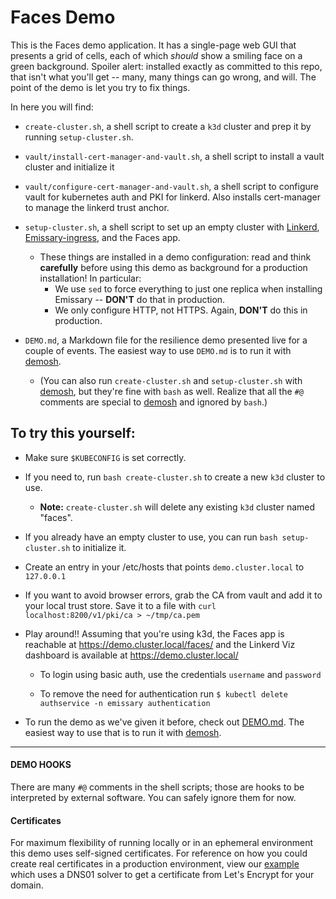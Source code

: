 # Faces Demo

This is the Faces demo application. It has a single-page web GUI that presents
a grid of cells, each of which _should_ show a smiling face on a green
background. Spoiler alert: installed exactly as committed to this repo, that
isn't what you'll get -- many, many things can go wrong, and will. The point
of the demo is let you try to fix things.

In here you will find:

- `create-cluster.sh`, a shell script to create a `k3d` cluster and prep it by
  running `setup-cluster.sh`.
- `vault/install-cert-manager-and-vault.sh`, a shell script to install a vault cluster and initialize it
- `vault/configure-cert-manager-and-vault.sh`, a shell script to configure vault for kubernetes auth and PKI for linkerd. Also installs cert-manager to manage the linkerd trust anchor.
- `setup-cluster.sh`, a shell script to set up an empty cluster with [Linkerd],
  [Emissary-ingress], and the Faces app.
   - These things are installed in a demo configuration: read and think
     **carefully** before using this demo as background for a production
     installation! In particular:
      - We use `sed` to force everything to just one replica when installing
        Emissary -- **DON'T** do that in production.
      - We only configure HTTP, not HTTPS. Again, **DON'T** do this in
        production.

- `DEMO.md`, a Markdown file for the resilience demo presented live for a
  couple of events. The easiest way to use `DEMO.md` is to run it with
  [demosh].

   - (You can also run `create-cluster.sh` and `setup-cluster.sh` with
     [demosh], but they're fine with `bash` as well. Realize that all the
     `#@` comments are special to [demosh] and ignored by `bash`.)

## To try this yourself:

- Make sure `$KUBECONFIG` is set correctly.

- If you need to, run `bash create-cluster.sh` to create a new `k3d` cluster to
  use.
   - **Note:** `create-cluster.sh` will delete any existing `k3d` cluster named
     "faces".

- If you already have an empty cluster to use, you can run `bash setup-cluster.sh`
  to initialize it.

- Create an entry in your /etc/hosts that points `demo.cluster.local` to `127.0.0.1`
- If you want to avoid browser errors, grab the CA from vault and add it to your local trust store.
  Save it to a file with `curl localhost:8200/v1/pki/ca > ~/tmp/ca.pem`

- Play around!! Assuming that you're using k3d, the Faces app is reachable at
  https://demo.cluster.local/faces/ and the Linkerd Viz dashboard is available at
  https://demo.cluster.local/

   - To login using basic auth, use the credentials `username` and `password`

   - To remove the need for authentication run `$ kubectl delete authservice -n emissary authentication`

- To run the demo as we've given it before, check out [DEMO.md]. The easiest
  way to use that is to run it with [demosh].

[Linkerd]: https://linkerd.io
[Emissary-ingress]: https://www.getambassador.io/docs/emissary/
[DEMO.md]: DEMO.md
[demosh]: https://github.com/BuoyantIO/demosh
[Polaris]: https://polaris.docs.fairwinds.com
[cert-manager]: https://cert-manager.io
---

#### DEMO HOOKS

There are many `#@` comments in the shell scripts; those are hooks to be
interpreted by external software. You can safely ignore them for now.

#### Certificates
For maximum flexibility of running locally or in an ephemeral environment
this demo uses self-signed certificates. For reference on how you could create
real certificates in a production environment, view our [example](./cert-manager-yaml/production-cert-example)
which uses a DNS01 solver to get a certificate from Let's Encrypt for your domain.

